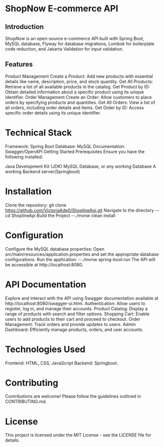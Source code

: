 # ShopNow E-commerce API

## Introduction
ShopNow is an open-source e-commerce API built with Spring Boot, MySQL database, Flyway for database migrations, Lombok for boilerplate code reduction, and Jakarta Validation for input validation.

## Features
Product Management
Create a Product: Add new products with essential details like name, description, price, and stock quantity.
Get All Products: Retrieve a list of all available products in the catalog.
Get Product by ID: Obtain detailed information about a specific product using its unique identifier.
Order Management
Create an Order: Allow customers to place orders by specifying products and quantities.
Get All Orders: View a list of all orders, including order details and items.
Get Order by ID: Access specific order details using its unique identifier.
# Technical Stack
Framework: Spring Boot
Database: MySQL
Documentation: Swagger/OpenAPI
Getting Started
Prerequisites
Ensure you have the following installed:

Java Development Kit (JDK)
MySQL Database, or any working Database
A working Backend server(Springboot)
# Installation
Clone the repository: git clone https://github.com/VictoriaAde0/ShoplineApi.git
Navigate to the directory --cd ShoplineApi
Build the Project --./mvnw clean install
# Configuration
Configure the MySQL database properties:
Open src/main/resources/application.properties and set the appropriate database configurations.
Run the application: --./mvnw spring-boot:run
The API will be accessible at http://localhost:8080.
# API Documentation
Explore and interact with the API using Swagger documentation available at http://localhost:8080/swagger-ui.html.
Authentication: Allow users to register, log in, and manage their accounts.
Product Catalog: Display a range of products with search and filter options.
Shopping Cart: Enable users to add products to their cart and proceed to checkout.
Order Management: Track orders and provide updates to users.
Admin Dashboard: Efficiently manage products, orders, and user accounts.
# Technologies Used
Frontend: HTML, CSS, JavaScript Backend: Springboot.

# Contributing
Contributions are welcome! Please follow the guidelines outlined in CONTRIBUTING.md.

# License
This project is licensed under the MIT License - see the LICENSE file for details.

